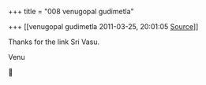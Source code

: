 +++
title = "008 venugopal gudimetla"

+++
[[venugopal gudimetla	2011-03-25, 20:01:05 [Source](https://groups.google.com/g/samskrita/c/3Y2g6CSQShM)]]



Thanks for the link Sri Vasu.  
  
Venu



